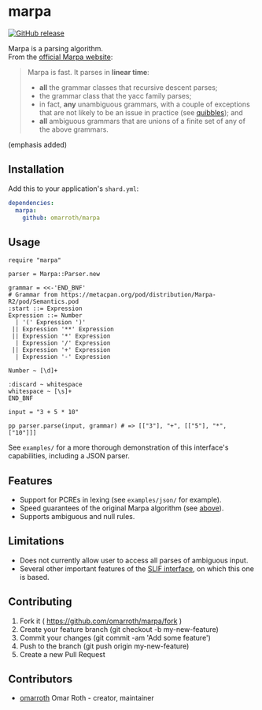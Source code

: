 # marpa
[![GitHub release](https://img.shields.io/github/release/omarroth/marpa.svg)](https://github.com/omarroth/marpa/releases)

Marpa is a parsing algorithm.  
From the [official Marpa website](http://jeffreykegler.github.io/Marpa-web-site/):

> Marpa is fast. It parses in **linear time**:
>
> - **all** the grammar classes that recursive descent parses;
> - the grammar class that the yacc family parses;
> - in fact, **any** unambiguous grammars, with a couple of exceptions that are not likely to be an issue in practice (see [quibbles](http://jeffreykegler.github.io/Marpa-web-site/#quibbles)); and
> - **all** ambiguous grammars that are unions of a finite set of any of the above grammars.

(emphasis added)

## Installation

Add this to your application's `shard.yml`:

```yaml
dependencies:
  marpa:
    github: omarroth/marpa
```

## Usage

```crystal
require "marpa"

parser = Marpa::Parser.new

grammar = <<-'END_BNF'
# Grammar from https://metacpan.org/pod/distribution/Marpa-R2/pod/Semantics.pod
:start ::= Expression
Expression ::= Number
  | '(' Expression ')'
 || Expression '**' Expression
 || Expression '*' Expression
  | Expression '/' Expression
 || Expression '+' Expression
  | Expression '-' Expression

Number ~ [\d]+

:discard ~ whitespace
whitespace ~ [\s]+
END_BNF

input = "3 + 5 * 10"

pp parser.parse(input, grammar) # => [["3"], "+", [["5"], "*", ["10"]]]
```

See `examples/` for a more thorough demonstration of this interface's capabilities, including a JSON parser.

## Features

- Support for PCREs in lexing (see `examples/json/` for example).
- Speed guarantees of the original Marpa algorithm (see [above](#marpa)).
- Supports ambiguous and null rules.

## Limitations

- Does not currently allow user to access all parses of ambiguous input.
- Several other important features of the [SLIF interface](https://metacpan.org/pod/distribution/Marpa-R2/pod/Scanless/DSL.pod), on which this one is based.

## Contributing

1.  Fork it ( https://github.com/omarroth/marpa/fork )
2.  Create your feature branch (git checkout -b my-new-feature)
3.  Commit your changes (git commit -am 'Add some feature')
4.  Push to the branch (git push origin my-new-feature)
5.  Create a new Pull Request

## Contributors

- [omarroth](https://github.com/omarroth) Omar Roth - creator, maintainer
